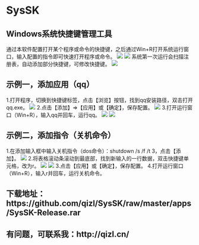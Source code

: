 # SysSK
<h2>Windows系统快捷键管理工具</h2>   
通过本软件配置打开某个程序或命令的快捷键，之后通过Win+R打开系统运行窗口，输入配置的指令即可快速打开程序或命令。  
<img src="https://raw.githubusercontent.com/qizl/SysSK/master/imgs/4.png" >  
<img src="https://raw.githubusercontent.com/qizl/SysSK/master/imgs/5.png">  
系统第一次运行会扫描注册表，自动添加部分快捷键，可修改快捷键。  
<img src="https://raw.githubusercontent.com/qizl/SysSK/master/imgs/1.png" >  
<h2>示例一，添加应用（qq）</h2>  
1.打开程序，切换到快捷键标签，点击【浏览】按钮，找到qq安装路径，双击打开qq.exe。  
<img src="https://raw.githubusercontent.com/qizl/SysSK/master/imgs/2.png">  
2.点击【添加】=>【应用】或【确定】，保存配置。  
<img src="https://raw.githubusercontent.com/qizl/SysSK/master/imgs/3.png">  
3.打开运行窗口（Win+R），输入qq并回车，运行qq。  
<img src="https://raw.githubusercontent.com/qizl/SysSK/master/imgs/4.png">  
<img src="https://raw.githubusercontent.com/qizl/SysSK/master/imgs/5.png">  
<h2>示例二，添加指令（关机命令）</h2>  
1.在添加输入框中输入关机指令（dos命令）：shutdown /s /f /t 3，点击【添加】。  
<img src="https://raw.githubusercontent.com/qizl/SysSK/master/imgs/9.png">  
2.将表格滚动条滚动到最底部，找到新输入的一行数据，双击快捷键单元格，改为r。  
<img src="https://raw.githubusercontent.com/qizl/SysSK/master/imgs/7.png">  
<img src="https://raw.githubusercontent.com/qizl/SysSK/master/imgs/8.png">  
3.点击【应用】或【确定】，保存配置。  
4.打开运行窗口（Win+R），输入r并回车，运行关机命令。    
<h2>下载地址：https://github.com/qizl/SysSK/raw/master/apps/SysSK-Release.rar</h2>  
<h2>有问题，可联系我：http://qizl.cn/</h2>
